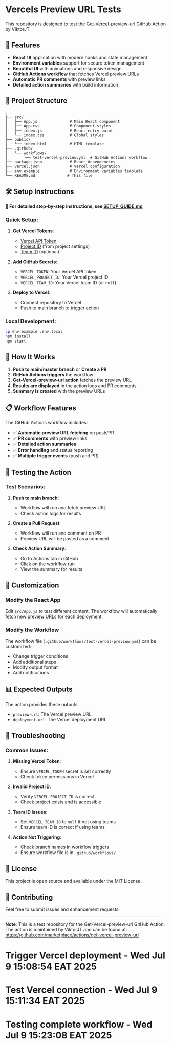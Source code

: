 # Vercels Preview URL Tests

This repository is designed to test the [Get-Vercel-preview-url](https://github.com/marketplace/actions/get-vercel-preview-url) GitHub Action by ViktorJT.

## 🚀 Features

- **React 18** application with modern hooks and state management
- **Environment variables** support for secure token management
- **Beautiful UI** with animations and responsive design
- **GitHub Actions workflow** that fetches Vercel preview URLs
- **Automatic PR comments** with preview links
- **Detailed action summaries** with build information

## 📁 Project Structure

```
.
├── src/
│   ├── App.js              # Main React component
│   ├── App.css             # Component styles
│   ├── index.js            # React entry point
│   └── index.css           # Global styles
├── public/
│   └── index.html          # HTML template
├── .github/
│   └── workflows/
│       └── test-vercel-preview.yml  # GitHub Actions workflow
├── package.json            # React dependencies
├── vercel.json             # Vercel configuration
├── env.example             # Environment variables template
└── README.md              # This file
```

## 🛠️ Setup Instructions

**📖 For detailed step-by-step instructions, see [SETUP_GUIDE.md](SETUP_GUIDE.md)**

### Quick Setup:

1. **Get Vercel Tokens**:
   - [Vercel API Token](https://vercel.com/account/tokens)
   - [Project ID](https://vercel.com/dashboard) (from project settings)
   - [Team ID](https://vercel.com/account) (optional)

2. **Add GitHub Secrets**:
   - `VERCEL_TOKEN`: Your Vercel API token
   - `VERCEL_PROJECT_ID`: Your Vercel project ID  
   - `VERCEL_TEAM_ID`: Your Vercel team ID (or `null`)

3. **Deploy to Vercel**:
   - Connect repository to Vercel
   - Push to main branch to trigger action

### Local Development:
```bash
cp env.example .env.local
npm install
npm start
```

## 🔄 How It Works

1. **Push to main/master branch** or **Create a PR**
2. **GitHub Actions triggers** the workflow
3. **Get-Vercel-preview-url action** fetches the preview URL
4. **Results are displayed** in the action logs and PR comments
5. **Summary is created** with the preview URLs

## 📋 Workflow Features

The GitHub Actions workflow includes:

- ✅ **Automatic preview URL fetching** on push/PR
- ✅ **PR comments** with preview links
- ✅ **Detailed action summaries**
- ✅ **Error handling** and status reporting
- ✅ **Multiple trigger events** (push and PR)

## 🎯 Testing the Action

### Test Scenarios:

1. **Push to main branch**:
   - Workflow will run and fetch preview URL
   - Check action logs for results

2. **Create a Pull Request**:
   - Workflow will run and comment on PR
   - Preview URL will be posted as a comment

3. **Check Action Summary**:
   - Go to Actions tab in GitHub
   - Click on the workflow run
   - View the summary for results

## 🔧 Customization

### Modify the React App

Edit `src/App.js` to test different content. The workflow will automatically fetch new preview URLs for each deployment.

### Modify the Workflow

The workflow file (`.github/workflows/test-vercel-preview.yml`) can be customized:

- Change trigger conditions
- Add additional steps
- Modify output format
- Add notifications

## 📊 Expected Outputs

The action provides these outputs:

- `preview-url`: The Vercel preview URL
- `deployment-url`: The Vercel deployment URL

## 🐛 Troubleshooting

### Common Issues:

1. **Missing Vercel Token**:
   - Ensure `VERCEL_TOKEN` secret is set correctly
   - Check token permissions in Vercel

2. **Invalid Project ID**:
   - Verify `VERCEL_PROJECT_ID` is correct
   - Check project exists and is accessible

3. **Team ID Issues**:
   - Set `VERCEL_TEAM_ID` to `null` if not using teams
   - Ensure team ID is correct if using teams

4. **Action Not Triggering**:
   - Check branch names in workflow triggers
   - Ensure workflow file is in `.github/workflows/`

## 📝 License

This project is open source and available under the MIT License.

## 🤝 Contributing

Feel free to submit issues and enhancement requests!

---

**Note**: This is a test repository for the Get-Vercel-preview-url GitHub Action. The action is maintained by ViktorJT and can be found at: https://github.com/marketplace/actions/get-vercel-preview-url
# Trigger Vercel deployment - Wed Jul  9 15:08:54 EAT 2025
# Test Vercel connection - Wed Jul  9 15:11:34 EAT 2025
# Testing complete workflow - Wed Jul  9 15:23:08 EAT 2025
